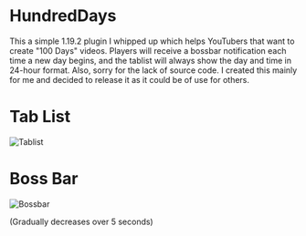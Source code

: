 # HundredDays
This a simple 1.19.2 plugin I whipped up which helps YouTubers that want to create "100 Days" videos. Players will receive a bossbar notification each time a new day begins, and the tablist will always show the day and time in 24-hour format. 
Also, sorry for the lack of source code. I created this mainly for me and decided to release it as it could be of use for others.

# Tab List
![Tablist](https://user-images.githubusercontent.com/130502806/231268309-af13c8cb-5d2f-4d66-8c85-f69721db67bf.png)

# Boss Bar
![Bossbar](https://user-images.githubusercontent.com/130502806/231268679-48d27396-1508-437f-b340-69bb718144c9.png)

(Gradually decreases over 5 seconds)
